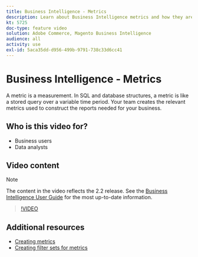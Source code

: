 ```yaml
---
title: Business Intelligence - Metrics
description: Learn about Business Intelligence metrics and how they are used to construct reports.
kt: 5725
doc-type: feature video
solution: Adobe Commerce, Magento Business Intelligence
audience: all
activity: use
exl-id: 5aca35dd-d956-499b-9791-738c33d6cc41
---
```

# Business Intelligence - Metrics

A metric is a measurement. In SQL and database structures, a metric is like a stored query over a variable time period. Your team creates the relevant metrics used to construct the reports needed for your business.

## Who is this video for?

- Business users
- Data analysts

## Video content

>[!NOTE]
>
>The content in the video reflects the 2.2 release. See the [Business Intelligence User Guide](https://docs.magento.com/mbi/) for the most up-to-date information.

>[!VIDEO](https://video.tv.adobe.com/v/35980?quality=12&learn=on)

## Additional resources

- [Creating metrics](https://docs.magento.com/mbi/data-user/reports/ess-manage-data-metrics.html)
- [Creating filter sets for metrics](https://docs.magento.com/mbi/data-user/reports/ess-manage-data-filters.html)
